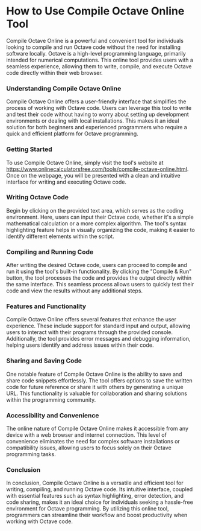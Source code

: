 How to Use Compile Octave Online Tool
=====================================

Compile Octave Online is a powerful and convenient tool for individuals looking to compile and run Octave code without the need for installing software locally. Octave is a high-level programming language, primarily intended for numerical computations. This online tool provides users with a seamless experience, allowing them to write, compile, and execute Octave code directly within their web browser.

### Understanding Compile Octave Online

Compile Octave Online offers a user-friendly interface that simplifies the process of working with Octave code. Users can leverage this tool to write and test their code without having to worry about setting up development environments or dealing with local installations. This makes it an ideal solution for both beginners and experienced programmers who require a quick and efficient platform for Octave programming.

### Getting Started

To use Compile Octave Online, simply visit the tool's website at <https://www.onlinecalculatorsfree.com/tools/compile-octave-online.html>. Once on the webpage, you will be presented with a clean and intuitive interface for writing and executing Octave code.

### Writing Octave Code

Begin by clicking on the provided text area, which serves as the coding environment. Here, users can input their Octave code, whether it's a simple mathematical calculation or a more complex algorithm. The tool's syntax highlighting feature helps in visually organizing the code, making it easier to identify different elements within the script.

### Compiling and Running Code

After writing the desired Octave code, users can proceed to compile and run it using the tool's built-in functionality. By clicking the "Compile &amp; Run" button, the tool processes the code and provides the output directly within the same interface. This seamless process allows users to quickly test their code and view the results without any additional steps.

### Features and Functionality

Compile Octave Online offers several features that enhance the user experience. These include support for standard input and output, allowing users to interact with their programs through the provided console. Additionally, the tool provides error messages and debugging information, helping users identify and address issues within their code.

### Sharing and Saving Code

One notable feature of Compile Octave Online is the ability to save and share code snippets effortlessly. The tool offers options to save the written code for future reference or share it with others by generating a unique URL. This functionality is valuable for collaboration and sharing solutions within the programming community.

### Accessibility and Convenience

The online nature of Compile Octave Online makes it accessible from any device with a web browser and internet connection. This level of convenience eliminates the need for complex software installations or compatibility issues, allowing users to focus solely on their Octave programming tasks.

### Conclusion

In conclusion, Compile Octave Online is a versatile and efficient tool for writing, compiling, and running Octave code. Its intuitive interface, coupled with essential features such as syntax highlighting, error detection, and code sharing, makes it an ideal choice for individuals seeking a hassle-free environment for Octave programming. By utilizing this online tool, programmers can streamline their workflow and boost productivity when working with Octave code.
